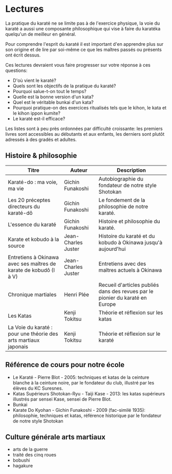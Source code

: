 # Lectures

La pratique du karaté ne se limite pas à de l'exercice physique, la voie du karaté a aussi une composante philosophique qui vise à faire du karatéka 
quelqu'un de meilleur en général. 

Pour comprendre l'esprit du karaté il est important d'en apprendre plus sur son origine et 
de lire par soi-même ce que les maîtres passés ou présents ont écrit dessus.

Ces lectures devraient vous faire progresser sur votre réponse à ces questions:
- D'où vient le karaté?
- Quels sont les objectifs de la pratique du karaté?
- Pourquoi salue-t-on tout le temps?
- Quelle est la bonne version d'un kata?
- Quel est le véritable bunkai d'un kata?
- Pourquoi pratique-on des exercices ritualisés tels que le kihon, le kata et le kihon ippon kumite?
- Le karaté est-il efficace?

Les listes sont à peu près ordonnées par difficulté croissante: les premiers livres sont accessibles au débutants et aux enfants,
les derniers sont plutôt adressés à des gradés et adultes.

## Histoire & philosophie

|Titre | Auteur | Description
|--- |--- |---
|Karaté-do : ma voie, ma vie | Gichin Funakoshi| Autobiographie du fondateur de notre style Shotokan
| Les 20 préceptes directeurs du karaté-dô | Gichin Funakoshi | Le fondement de la philosophie de notre karaté.
| L'essence du karaté | Gichin Funakoshi | Histoire et philosophie du karaté.
| Karate et kobudo à la source | Jean-Charles Juster | Histoire du karaté et du kobudo à Okinawa jusqu'à aujourd'hui 
| Entretiens à Okinawa avec ses maîtres de karate de kobudô (I à V) | Jean-Charles Juster | Entretiens avec des maîtres actuels à Okinawa
| Chronique martiales | Henri Plée | Recueil d'articles publiés dans des revues par le pionier du karaté en Europe
| Les Katas | Kenji Tokitsu | Théorie et réflexion sur les katas
| La Voie du karaté : pour une théorie des arts martiaux japonais | Kenji Tokitsu | Théorie et réflexion sur le karaté

## Référence de cours pour notre école

- Le Karaté - Pierre Blot - 2005: techniques et katas de la ceinture blanche à la ceinture noire, par le fondateur du club, illustré par les élèves du KC Suresnes.
- Katas Supérieurs Shotokan-Ryu - Taiji Kase - 2013: les katas supérieurs illustrés par sensei Kase, sensei de Pierre Blot.
- Bunkai
- Karate Do Kyohan - Gichin Funakoshi - 2009 (fac-similé 1935): philosophie, techniques et katas, référence historique par le fondateur de notre style Shotokan

## Culture générale arts martiaux

- arts de la guerre
- traité des cinq roues
- bobushi
- hagakure
